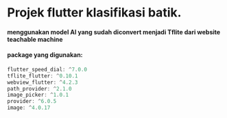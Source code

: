 # Projek flutter klasifikasi batik.

#### menggunakan model AI yang sudah diconvert menjadi Tflite dari website teachable machine


#### package yang digunakan:
```dart
flutter_speed_dial: ^7.0.0
tflite_flutter: ^0.10.1
webview_flutter: ^4.2.3
path_provider: ^2.1.0
image_picker: ^1.0.1
provider: ^6.0.5
image: ^4.0.17
```
